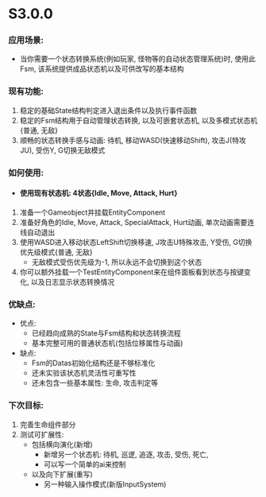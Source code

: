 # S3.0.0
### 应用场景: 
- 当你需要一个状态转换系统(例如玩家, 怪物等的自动状态管理系统)时, 使用此Fsm, 该系统提供成品状态机以及可供改写的基本结构
### 现有功能: 
1. 稳定的基础State结构判定进入退出条件以及执行事件函数
1. 稳定的Fsm结构用于自动管理状态转换, 以及可嵌套状态机, 以及多模式状态机{普通, 无敌}
1. 顺畅的状态转换手感与动画: 待机, 移动WASD(快速移动Shift), 攻击J(特攻JU), 受伤Y, G切换无敌模式
### 如何使用: 
- #### 使用现有状态机: 4状态{Idle, Move, Attack, Hurt}
1. 准备一个Gameobject并挂载EntityComponent
1. 准备好角色的Idle, Move, Attack, SpecialAttack, Hurt动画, 单次动画需要连线自动退出
1. 使用WASD进入移动状态LeftShift切换移速, J攻击U特殊攻击, Y受伤, G切换优先级模式{普通, 无敌}
    - 无敌模式受伤优先级为-1, 所以永远不会切换到这个状态
1. 你可以额外挂载一个TestEntityComponent来在组件面板看到状态与按键变化, 以及日志显示状态转换情况
### 优缺点: 
- 优点: 
    - 已经趋向成熟的State与Fsm结构和状态转换流程
    - 基本完整可用的普通状态机(包括位移属性与动画)
- 缺点: 
    - Fsm的Datas初始化结构还是不够标准化
    - 还未实验该状态机灵活性可重写性
    - 还未包含一些基本属性: 生命, 攻击判定等
### 下次目标: 
1. 完善生命组件部分
2. 测试可扩展性: 
    - 包括横向演化(新增)
        - 新增另一个状态机: 待机, 巡逻, 追逐, 攻击, 受伤, 死亡, 
        - 可以写一个简单的ai来控制
    - 以及向下扩展(重写)
        - 另一种输入操作模式(新版InputSystem)